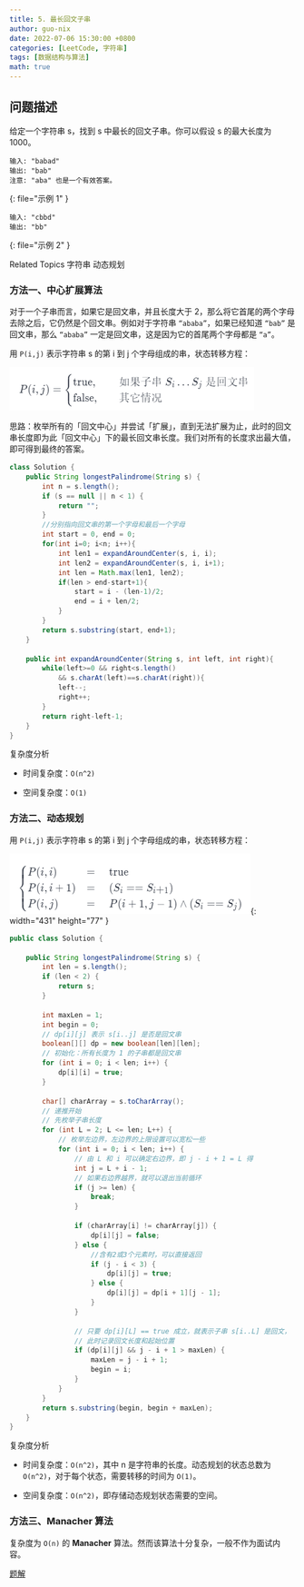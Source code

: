 ```yaml
---
title: 5. 最长回文子串
author: guo-nix
date: 2022-07-06 15:30:00 +0800
categories: [LeetCode, 字符串]
tags: [数据结构与算法]  
math: true
---
```


## 问题描述


给定一个字符串 s，找到 s 中最长的回文子串。你可以假设 s 的最大长度为 1000。 


``` 
输入: "babad"
输出: "bab"
注意: "aba" 也是一个有效答案。
```
{: file="示例 1" }


```
输入: "cbbd"
输出: "bb"
```
{: file="示例 2" }

Related Topics 字符串 动态规划 



### 方法一、中心扩展算法

对于一个子串而言，如果它是回文串，并且长度大于 2，那么将它首尾的两个字母去除之后，它仍然是个回文串。例如对于字符串 `“ababa”`，如果已经知道 `“bab”` 是回文串，那么 `“ababa”` 一定是回文串，这是因为它的首尾两个字母都是 `“a”`。

用 `P(i,j)` 表示字符串 s 的第 i 到 j 个字母组成的串，状态转移方程：

![](/assets/img/leetcode/1-50/5_fig1.png)

思路：枚举所有的「回文中心」并尝试「扩展」，直到无法扩展为止，此时的回文串长度即为此「回文中心」下的最长回文串长度。我们对所有的长度求出最大值，即可得到最终的答案。

```java
class Solution {
    public String longestPalindrome(String s) {
        int n = s.length();
        if (s == null || n < 1) {
            return "";
        }
        //分别指向回文串的第一个字母和最后一个字母
        int start = 0, end = 0;
        for(int i=0; i<n; i++){
            int len1 = expandAroundCenter(s, i, i);
            int len2 = expandAroundCenter(s, i, i+1);
            int len = Math.max(len1, len2);
            if(len > end-start+1){
                start = i - (len-1)/2;
                end = i + len/2;
            }
        }
        return s.substring(start, end+1);
    }

    public int expandAroundCenter(String s, int left, int right){
        while(left>=0 && right<s.length() 
            && s.charAt(left)==s.charAt(right)){
            left--;
            right++;
        }
        return right-left-1;
    }
}
```

复杂度分析

- 时间复杂度：`O(n^2)`

- 空间复杂度：`O(1)`


### 方法二、动态规划

用 `P(i,j)` 表示字符串 s 的第 i 到 j 个字母组成的串，状态转移方程：

![](/assets/img/leetcode/1-50/5_fig2.png){: width="431" height="77" }

```java
public class Solution {

    public String longestPalindrome(String s) {
        int len = s.length();
        if (len < 2) {
            return s;
        }

        int maxLen = 1;
        int begin = 0;
        // dp[i][j] 表示 s[i..j] 是否是回文串
        boolean[][] dp = new boolean[len][len];
        // 初始化：所有长度为 1 的子串都是回文串
        for (int i = 0; i < len; i++) {
            dp[i][i] = true;
        }

        char[] charArray = s.toCharArray();
        // 递推开始
        // 先枚举子串长度
        for (int L = 2; L <= len; L++) {
            // 枚举左边界，左边界的上限设置可以宽松一些
            for (int i = 0; i < len; i++) {
                // 由 L 和 i 可以确定右边界，即 j - i + 1 = L 得
                int j = L + i - 1;
                // 如果右边界越界，就可以退出当前循环
                if (j >= len) {
                    break;
                }

                if (charArray[i] != charArray[j]) {
                    dp[i][j] = false;
                } else {
                    //含有2或3个元素时，可以直接返回
                    if (j - i < 3) {
                        dp[i][j] = true;
                    } else {
                        dp[i][j] = dp[i + 1][j - 1];
                    }
                }

                // 只要 dp[i][L] == true 成立，就表示子串 s[i..L] 是回文，
                // 此时记录回文长度和起始位置
                if (dp[i][j] && j - i + 1 > maxLen) {
                    maxLen = j - i + 1;
                    begin = i;
                }
            }
        }
        return s.substring(begin, begin + maxLen);
    }
}
```


复杂度分析

- 时间复杂度：`O(n^2)`，其中 n 是字符串的长度。动态规划的状态总数为 `O(n^2)`，对于每个状态，需要转移的时间为 `O(1)`。

- 空间复杂度：`O(n^2)`，即存储动态规划状态需要的空间。



### 方法三、Manacher 算法

复杂度为 `O(n)` 的 **Manacher** 算法。然而该算法十分复杂，一般不作为面试内容。

[题解](https://leetcode-cn.com/problems/longest-palindromic-substring/solution/zui-chang-hui-wen-zi-chuan-by-leetcode-solution/)
